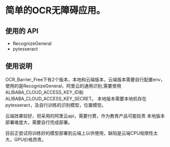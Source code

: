 # 简单的OCR无障碍应用。
## 使用的 API

-  RecognizeGeneral
-  pytesseract

## 使用说明

OCR_Barrier_Free下有2个版本，本地和云端版本，云端版本需要自行配置env，使用的是RecognizeGeneral，阿里云的通用识别,需要使用ALIBABA_CLOUD_ACCESS_KEY_ID和ALIBABA_CLOUD_ACCESS_KEY_SECRET。
本地版本需要本地机存在pytesseract，及自行训练的识别模型，位置模型。

云端效果较好，但采用的阿里云api，需要付费，作为教育产品可能较贵
本地版本部署难度大，需要自行完成部署。

目前正尝试将训练好的模型部署到云端上以供使用，缺陷是云端CPU局限性太大，GPU价格昂贵。

